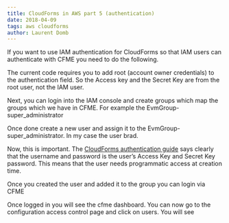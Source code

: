 ```yaml
---
title: CloudForms in AWS part 5 (authentication)
date: 2018-04-09
tags: aws cloudforms
author: Laurent Domb
---
```


If you want to use IAM authentication for CloudForms so that IAM users can authenticate with CFME
you need to do the following.

The current code requires you to add root (account owner credentials) to the authentication field.
So the Access key and the Secret Key are from the root user, not the IAM user.

Next, you can login into the IAM console and create groups which map the groups which we have in
CFME. For example the EvmGroup-super_administrator

Once done create a new user and assign it to the EvmGroup-super_administrator.  In my case the user
brad.

Now, this is important. The
[CloudForms authentication guide](<https://access.redhat.com/documentation/en-us/red_hat_cloudforms/4.6/html-single/managing_authentication_for_cloudforms/index#amazon_settings>)
says clearly that the username and password is the user’s Access Key and Secret Key password. This
means that the user needs programmatic access at creation time.

Once you created the user and added it to the group you can login via CFME

Once logged in you will see the cfme dashboard. You can now go to the configuration access control
page and click on users. You will see
